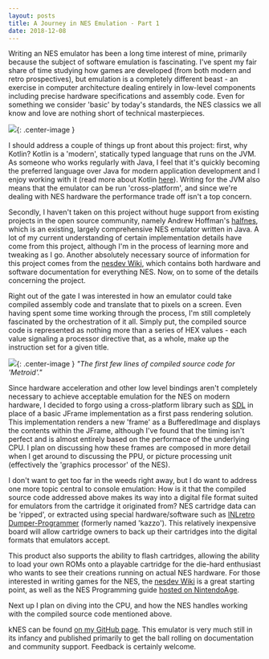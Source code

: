 ```yaml
---
layout: posts
title: A Journey in NES Emulation - Part 1
date: 2018-12-08
---
```


Writing an NES emulator has been a long time interest of mine, primarily because the subject of software emulation is fascinating. I've spent my fair share of time studying how games are developed (from both modern and retro prospectives), but emulation is a completely different beast - an exercise in computer architecture dealing entirely in low-level components including precise hardware specifications and assembly code. Even for something we consider 'basic' by today's standards, the NES classics we all know and love are nothing short of technical masterpieces.

![](https://chadramsey.github.io/assets/images/2018/nes-emu-one.PNG){: .center-image }

I should address a couple of things up front about this project: first, why Kotlin? Kotlin is a 'modern', statically typed language that runs on the JVM. As someone who works regularly with Java, I feel that it's quickly becoming the preferred language over Java for modern application development and I enjoy working with it (read more about Kotlin [here](https://kotlinlang.org/)). Writing for the JVM also means that the emulator can be run 'cross-platform', and since we're dealing with NES hardware the performance trade off isn't a top concern.

Secondly, I haven't taken on this project without huge support from existing projects in the open source community, namely Andrew Hoffman's [halfnes](https://github.com/andrew-hoffman/halfnes), which is an existing, largely comprehensive NES emulator written in Java. A lot of my current understanding of certain implementation details have come from this project, although I'm in the process of learning more and tweaking as I go. Another absolutely necessary source of information for this project comes from the [nesdev Wiki](https://wiki.nesdev.com/w/index.php/NES_reference_guide), which contains both hardware and software documentation for everything NES. Now, on to some of the details concerning the project.

Right out of the gate I was interested in how an emulator could take compiled assembly code and translate that to pixels on a screen. Even having spent some time working through the process, I'm still completely fascinated by the orchestration of it all. Simply put, the compiled source code is represented as nothing more than a series of HEX values - each value signaling a processor directive that, as a whole, make up the instruction set for a given title.

![](https://chadramsey.github.io/assets/images/2018/nes-emu-two.PNG){: .center-image }
*"The first few lines of compiled source code for 'Metroid'."*

Since hardware acceleration and other low level bindings aren't completely necessary to achieve acceptable emulation for the NES on modern hardware, I decided to forgo using a cross-platform library such as [SDL](https://www.libsdl.org/) in place of a basic JFrame implementation as a first pass rendering solution. This implementation renders a new 'frame' as a BufferedImage and displays the contents within the JFrame, although I've found that the timing isn't perfect and is almost entirely based on the performace of the underlying CPU. I plan on discussing how these frames are composed in more detail when I get around to discussing the PPU, or picture processing unit (effectively the 'graphics processor' of the NES).

I don't want to get too far in the weeds right away, but I do want to address one more topic central to console emulation: How is it that the compiled source code addressed above makes its way into a digital file format suited for emulators from the cartridge it originated from? NES cartridge data can be 'ripped', or extracted using special hardware/software such as [INLretro Dumper-Programmer](http://www.infiniteneslives.com/inlretro.php) (formerly named 'kazzo'). This relatively inexpensive board will allow cartridge owners to back up their cartridges into the digital formats that emulators accept. 

This product also supports the ability to flash cartridges, allowing the ability to load your own ROMs onto a playable cartridge for the die-hard enthusiast who wants to see their creations running on actual NES hardware. For those interested in writing games for the NES, the [nesdev Wiki](https://wiki.nesdev.com/w/index.php/NES_reference_guide) is a great starting point, as well as the NES Programming guide [hosted on NintendoAge](http://nintendoage.com/forum/messageview.cfm?catid=22&threadid=7155).

Next up I plan on diving into the CPU, and how the NES handles working with the compiled source code mentioned above.

kNES can be found [on my GitHub page](https://github.com/chadramsey/knes). 
This emulator is very much still in its infancy and published primarily to 
get the ball rolling on documentation and community support.
Feedback is certainly welcome.